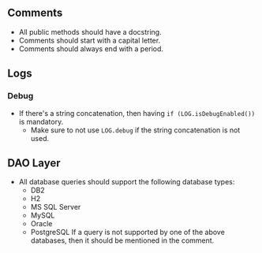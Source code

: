 ## Comments
- All public methods should have a docstring.
- Comments should start with a capital letter.
- Comments should always end with a period.

## Logs
### Debug
- If there's a string concatenation, then having `if (LOG.isDebugEnabled())` is mandatory.
    - Make sure to not use `LOG.debug` if the string concatenation is not used.

## DAO Layer
- All database queries should support the following database types:
    - DB2
    - H2
    - MS SQL Server
    - MySQL
    - Oracle
    - PostgreSQL
  If a query is not supported by one of the above databases, then it should be mentioned in the comment.
